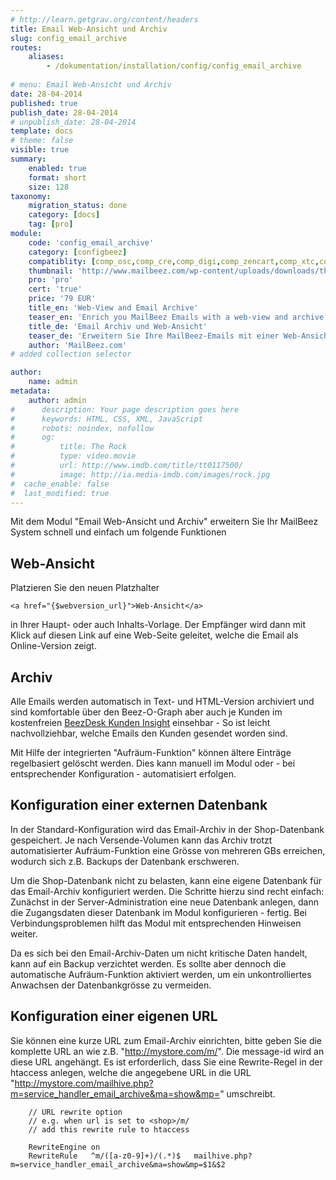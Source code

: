 ```yaml
---
# http://learn.getgrav.org/content/headers
title: Email Web-Ansicht und Archiv
slug: config_email_archive
routes:
    aliases:
        - /dokumentation/installation/config/config_email_archive
        
# menu: Email Web-Ansicht und Archiv
date: 28-04-2014
published: true
publish_date: 28-04-2014
# unpublish_date: 28-04-2014
template: docs
# theme: false
visible: true
summary:
    enabled: true
    format: short
    size: 128
taxonomy:
    migration_status: done
    category: [docs]
    tag: [pro]
module:
    code: 'config_email_archive'
    category: [configbeez]
    compatiblity: [comp_osc,comp_cre,comp_digi,comp_zencart,comp_xtc,comp_xtcm2,comp_gambio]
    thumbnail: 'http://www.mailbeez.com/wp-content/uploads/downloads/thumbnails/2014/04/icon_32.png'
    pro: 'pro'
    cert: 'true'
    price: '79 EUR'
    title_en: 'Web-View and Email Archive'
    teaser_en: 'Enrich you MailBeez Emails with a web-view and archive them'
    title_de: 'Email Archiv und Web-Ansicht'
    teaser_de: 'Erweitern Sie Ihre MailBeez-Emails mit einer Web-Ansicht und archivieren Sie diese.'
    author: 'MailBeez.com'
# added collection selector

author:
    name: admin
metadata:
    author: admin
#      description: Your page description goes here
#      keywords: HTML, CSS, XML, JavaScript
#      robots: noindex, nofollow
#      og:
#          title: The Rock
#          type: video.movie
#          url: http://www.imdb.com/title/tt0117500/
#          image: http://ia.media-imdb.com/images/rock.jpg
#  cache_enable: false
#  last_modified: true
---
```


Mit dem Modul "Email Web-Ansicht und Archiv" erweitern Sie Ihr MailBeez System schnell und einfach um folgende Funktionen

## Web-Ansicht

Platzieren Sie den neuen Platzhalter

```
<a href="{$webversion_url}">Web-Ansicht</a>
```

in Ihrer Haupt- oder auch Inhalts-Vorlage. Der Empfänger wird dann mit Klick auf diesen Link auf eine Web-Seite geleitet, welche die Email als Online-Version zeigt.

## Archiv

Alle Emails werden automatisch in Text- und HTML-Version archiviert und sind komfortable über den Beez-O-Graph aber auch je Kunden im kostenfreien [BeezDesk Kunden Insight](/dokumentation/configbeez/config_customer_insight/) einsehbar - So ist leicht nachvollziehbar, welche Emails den Kunden gesendet worden sind.

Mit Hilfe der integrierten "Aufräum-Funktion" können ältere Einträge regelbasiert gelöscht werden. Dies kann manuell im Modul oder - bei entsprechender Konfiguration - automatisiert erfolgen.

## Konfiguration einer externen Datenbank

In der Standard-Konfiguration wird das Email-Archiv in der Shop-Datenbank gespeichert. 
Je nach Versende-Volumen kann das Archiv trotzt automatisierter Aufräum-Funktion eine Grösse von mehreren GBs erreichen, wodurch sich z.B. Backups der Datenbank erschweren.

Um die Shop-Datenbank nicht zu belasten, kann eine eigene Datenbank für das Email-Archiv konfiguriert werden. Die Schritte hierzu sind recht einfach: Zunächst in der Server-Administration eine neue Datenbank anlegen, dann die Zugangsdaten dieser Datenbank im Modul konfigurieren - fertig. Bei Verbindungsproblemen hilft das Modul mit entsprechenden Hinweisen weiter.

Da es sich bei den Email-Archiv-Daten um nicht kritische Daten handelt, kann auf ein Backup verzichtet werden. Es sollte aber dennoch die automatische Aufräum-Funktion aktiviert werden, um ein unkontrolliertes Anwachsen der Datenbankgrösse zu vermeiden.

## Konfiguration einer eigenen URL
Sie können eine kurze URL zum Email-Archiv einrichten, bitte geben Sie die komplette URL an wie z.B. "http://mystore.com/m/". Die message-id wird an diese URL angehängt.
Es ist erforderlich, dass Sie eine Rewrite-Regel in der htaccess anlegen, welche die angegebene URL in die URL "http://mystore.com/mailhive.php?m=service_handler_email_archive&ma=show&mp=<message-id>" umschreibt.


```htaccess
    // URL rewrite option
    // e.g. when url is set to <shop>/m/
    // add this rewrite rule to htaccess

    RewriteEngine on
    RewriteRule   ^m/([a-z0-9]+)/(.*)$   mailhive.php?m=service_handler_email_archive&ma=show&mp=$1&$2

```
